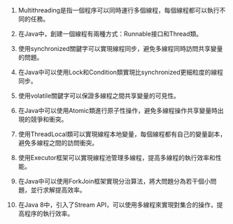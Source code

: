 

1. Multithreading是指一個程序可以同時運行多個線程，每個線程都可以執行不同的任務。

2. 在Java中，創建一個線程有兩種方式：Runnable接口和Thread類。

3. 使用synchronized關鍵字可以實現線程同步，避免多線程同時訪問共享變量的問題。

4. 在Java中可以使用Lock和Condition類實現比synchronized更細粒度的線程同步。

5. 使用volatile關鍵字可以保證多線程之間共享變量的可見性。

6. 在Java中可以使用Atomic類進行原子性操作，避免多線程操作共享變量時出現的競爭和衝突。

7. 使用ThreadLocal類可以實現線程本地變量，每個線程都有自己的變量副本，避免多線程之間的訪問衝突。

8. 使用Executor框架可以實現線程池管理多線程，提高多線程的執行效率和性能。

9. 在Java中可以使用ForkJoin框架實現分治算法，將大問題分為若干個小問題，並行求解提高效率。

10. 在Java 8中，引入了Stream API，可以使用多線程來實現對集合的操作，提高程序的執行效率。